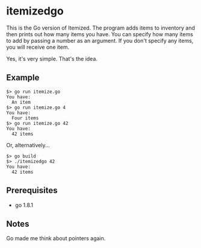 # itemizedgo

This is the Go version of Itemized. The program adds items to inventory and then prints out how many items you have. You can specify how many items to add by passing a number as an argument. If you don't specify any items, you will receive one item. 

Yes, it's very simple. That's the idea.

## Example

```
$> go run itemize.go
You have:
  An item
$> go run itemize.go 4
You have:
  Four items
$> go run itemize.go 42
You have: 
  42 items
```

Or, alternatively...

```
$> go build
$> ./itemizedgo 42
You have:
  42 items
```

## Prerequisites
- go 1.8.1

## Notes

Go made me think about pointers again. 